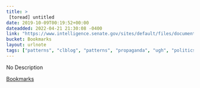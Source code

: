 ```yaml
---
title: > 
 [toread] untitled
date: 2019-10-09T00:19:52+00:00
dateadded: 2022-04-21 21:30:08 -0400
link: "https://www.intelligence.senate.gov/sites/default/files/documents/Report_Volume2.pdf"
bucket: Bookmarks
layout: urlnote
tags: ["patterns", "clblog", "patterns", "propaganda", "ugh", "politics"]
--- 
```

No Description
 <!-- end excerpt --> 
<div class='bucket'><a class='internal-link' href='/buckets/bookmarks'>Bookmarks</a></div> 
